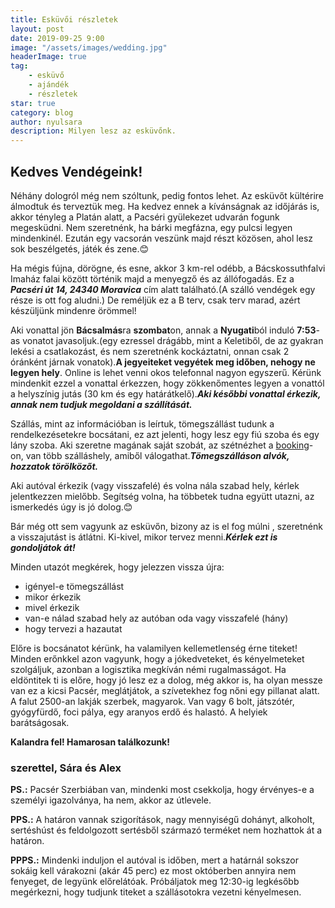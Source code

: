 ```yaml
---
title: Esküvői részletek
layout: post
date: 2019-09-25 9:00
image: "/assets/images/wedding.jpg"
headerImage: true
tag:
    - esküvő
    - ajándék
    - részletek
star: true
category: blog
author: nyulsara
description: Milyen lesz az esküvőnk.
---
```


## Kedves Vendégeink!

Néhány dologról még nem szóltunk, pedig fontos lehet. Az esküvőt kültérire álmodtuk és terveztük meg. Ha kedvez ennek a kívánságnak az időjárás is, akkor tényleg a Platán alatt, a Pacséri gyülekezet udvarán fogunk megesküdni. Nem szeretnénk, ha bárki megfázna, egy pulcsi legyen mindenkinél. Ezután egy vacsorán veszünk majd részt közösen, ahol lesz sok beszélgetés, játék és zene.😊

Ha mégis fújna, dörögne, és esne, akkor 3 km-rel odébb, a Bácskossuthfalvi Imaház falai között történik majd a menyegző és az állófogadás. Ez a ***Pacséri út 14, 24340 Moravica*** cím alatt található.(A szálló vendégek egy része is ott fog aludni.) De reméljük ez a B terv, csak terv marad, azért készüljünk mindenre örömmel!

Aki vonattal jön **Bácsalmás**ra **szombat**on, annak a **Nyugati**ból induló **7:53**-as vonatot javasoljuk.(egy ezressel drágább, mint a Keletiből, de az gyakran lekési a csatlakozást, és nem szeretnénk kockáztatni, onnan csak 2 óránként járnak vonatok).**A jegyeiteket vegyétek meg időben, nehogy ne legyen hely**. Online is lehet venni okos telefonnal nagyon egyszerű. Kérünk mindenkit ezzel a vonattal érkezzen, hogy zökkenőmentes legyen a vonattól a helyszínig jutás (30 km és egy határátkelő).***Aki későbbi vonattal érkezik, annak nem tudjuk megoldani a szállítását.***

Szállás, mint az információban is leírtuk, tömegszállást tudunk a rendelkezésetekre bocsátani, ez azt jelenti, hogy lesz egy fiú szoba és egy lány szoba. Aki szeretne magának saját szobát, az szétnézhet a [booking](https://tinyurl.hu/1bPP/)-on, van több szálláshely, amiből válogathat.***Tömegszálláson alvók, hozzatok törölközőt.***

Aki autóval érkezik (vagy visszafelé) és volna nála szabad hely, kérlek jelentkezzen mielőbb. Segítség volna, ha többetek tudna együtt utazni, az ismerkedés úgy is jó dolog.😊

Bár még ott sem vagyunk az esküvőn, bizony az is el fog múlni , szeretnénk a visszajutást is átlátni. Ki-kivel, mikor tervez menni.***Kérlek ezt is gondoljátok át!***

Minden utazót megkérek, hogy jelezzen vissza újra:

* igényel-e tömegszállást
* mikor érkezik
* mivel érkezik
* van-e nálad szabad hely az autóban oda vagy visszafelé (hány)
* hogy tervezi a hazautat

Előre is bocsánatot kérünk, ha valamilyen kellemetlenség érne titeket! Minden erőnkkel azon vagyunk, hogy a jókedveteket, és kényelmeteket szolgáljuk, azonban a logisztika megkíván némi rugalmasságot. Ha eldöntitek ti is előre, hogy jó lesz ez a dolog, még akkor is, ha olyan messze van ez a kicsi Pacsér, meglátjátok, a szívetekhez fog nőni egy pillanat alatt.
A falut 2500-an lakják szerbek, magyarok. Van vagy 6 bolt, játszótér, gyógyfürdő, foci pálya, egy aranyos erdő és halastó. A helyiek barátságosak.

**Kalandra fel! Hamarosan találkozunk!**

### szerettel, Sára és Alex

**PS.:** Pacsér Szerbiában van, mindenki most csekkolja, hogy érvényes-e a személyi igazolványa, ha nem, akkor az útlevele.

**PPS.:** A határon vannak szigorítások, nagy mennyiségű dohányt, alkoholt, sertéshúst és feldolgozott sertésből származó terméket nem hozhattok át a határon.

**PPPS.:** Mindenki induljon el autóval is időben, mert a határnál sokszor sokáig kell várakozni (akár 45 perc) ez most októberben annyira nem fenyeget, de legyünk előrelátóak. Próbáljatok meg 12:30-ig legkésőbb megérkezni, hogy tudjunk titeket a szállásotokra vezetni kényelmesen.

